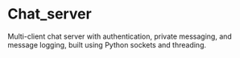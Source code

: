 # Chat_server
Multi-client chat server with authentication, private messaging, and message logging, built using Python sockets and threading.
